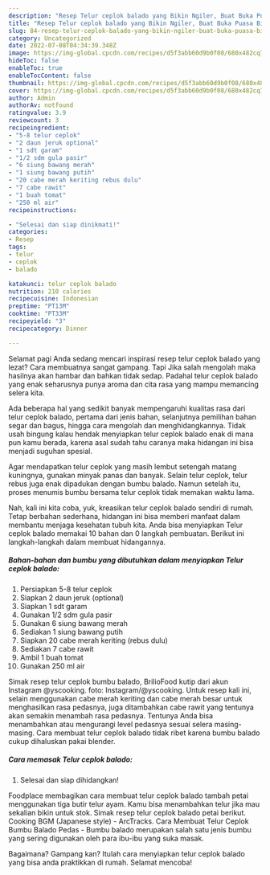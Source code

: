 ```yaml
---
description: "Resep Telur ceplok balado yang Bikin Ngiler, Buat Buka Puasa Bikin Ngiler"
title: "Resep Telur ceplok balado yang Bikin Ngiler, Buat Buka Puasa Bikin Ngiler"
slug: 84-resep-telur-ceplok-balado-yang-bikin-ngiler-buat-buka-puasa-bikin-ngiler
category: Uncategorized
date: 2022-07-08T04:34:39.348Z
image: https://img-global.cpcdn.com/recipes/d5f3abb60d9b0f08/680x482cq70/telur-ceplok-balado-foto-resep-utama.jpg
hideToc: false
enableToc: true
enableTocContent: false
thumbnail: https://img-global.cpcdn.com/recipes/d5f3abb60d9b0f08/680x482cq70/telur-ceplok-balado-foto-resep-utama.jpg
cover: https://img-global.cpcdn.com/recipes/d5f3abb60d9b0f08/680x482cq70/telur-ceplok-balado-foto-resep-utama.jpg
author: Admin
authorAv: notfound
ratingvalue: 3.9
reviewcount: 3
recipeingredient:
- "5-8 telur ceplok"
- "2 daun jeruk optional"
- "1 sdt garam"
- "1/2 sdm gula pasir"
- "6 siung bawang merah"
- "1 siung bawang putih"
- "20 cabe merah keriting rebus dulu"
- "7 cabe rawit"
- "1 buah tomat"
- "250 ml air"
recipeinstructions:

- "Selesai dan siap dinikmati!"
categories:
- Resep
tags:
- telur
- ceplok
- balado

katakunci: telur ceplok balado 
nutrition: 210 calories
recipecuisine: Indonesian
preptime: "PT13M"
cooktime: "PT33M"
recipeyield: "3"
recipecategory: Dinner

---
```



Selamat pagi Anda sedang mencari inspirasi resep telur ceplok balado yang lezat? Cara membuatnya sangat gampang. Tapi Jika salah mengolah maka hasilnya akan hambar dan bahkan tidak sedap. Padahal telur ceplok balado yang enak seharusnya punya aroma dan cita rasa yang mampu memancing selera kita.


Ada beberapa hal yang sedikit banyak mempengaruhi kualitas rasa dari telur ceplok balado, pertama dari jenis bahan, selanjutnya pemilihan bahan segar dan bagus, hingga cara mengolah dan menghidangkannya. Tidak usah bingung kalau hendak menyiapkan telur ceplok balado enak di mana pun kamu berada, karena asal sudah tahu caranya maka hidangan ini bisa menjadi suguhan spesial.

Agar mendapatkan telur ceplok yang masih lembut setengah matang kuningnya, gunakan minyak panas dan banyak. Selain telur ceplok, telur rebus juga enak dipadukan dengan bumbu balado. Namun setelah itu, proses menumis bumbu bersama telur ceplok tidak memakan waktu lama.


Nah, kali ini kita coba, yuk, kreasikan telur ceplok balado sendiri di rumah. Tetap berbahan sederhana, hidangan ini bisa memberi manfaat dalam membantu menjaga kesehatan tubuh kita. Anda bisa menyiapkan Telur ceplok balado memakai 10 bahan dan 0 langkah pembuatan. Berikut ini langkah-langkah dalam membuat hidangannya.

<!--inarticleads1-->

##### Bahan-bahan dan bumbu yang dibutuhkan dalam menyiapkan Telur ceplok balado:

1. Persiapkan 5-8 telur ceplok
1. Siapkan 2 daun jeruk (optional)
1. Siapkan 1 sdt garam
1. Gunakan 1/2 sdm gula pasir
1. Gunakan 6 siung bawang merah
1. Sediakan 1 siung bawang putih
1. Siapkan 20 cabe merah keriting (rebus dulu)
1. Sediakan 7 cabe rawit
1. Ambil 1 buah tomat
1. Gunakan 250 ml air


Simak resep telur ceplok bumbu balado, BrilioFood kutip dari akun Instagram @yscooking. foto: Instagram/@yscooking. Untuk resep kali ini, selain menggunakan cabe merah keriting dan cabe merah besar untuk menghasilkan rasa pedasnya, juga ditambahkan cabe rawit yang tentunya akan semakin menambah rasa pedasnya. Tentunya Anda bisa menambahkan atau mengurangi level pedasnya sesuai selera masing-masing. Cara membuat telur ceplok balado tidak ribet karena bumbu balado cukup dihaluskan pakai blender. 

<!--inarticleads2-->

##### Cara memasak Telur ceplok balado:


1. Selesai dan siap dihidangkan!

Foodplace membagikan cara membuat telur ceplok balado tambah petai menggunakan tiga butir telur ayam. Kamu bisa menambahkan telur jika mau sekalian bikin untuk stok. Simak resep telur ceplok balado petai berikut. Cooking BGM (Japanese style) - ArcTracks. Cara Membuat Telur Ceplok Bumbu Balado Pedas - Bumbu balado merupakan salah satu jenis bumbu yang sering digunakan oleh para ibu-ibu yang suka masak. 

Bagaimana? Gampang kan? Itulah cara menyiapkan telur ceplok balado yang bisa anda praktikkan di rumah. Selamat mencoba!
